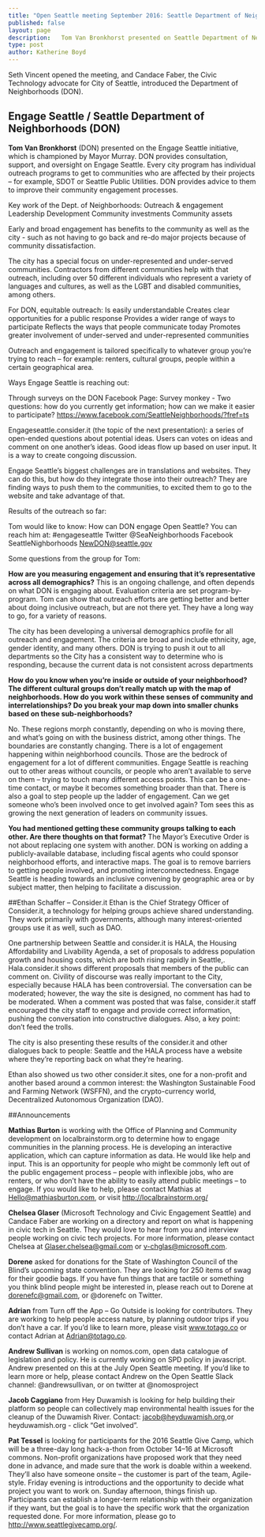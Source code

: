 ```yaml
---
title: "Open Seattle meeting September 2016: Seattle Department of Neighborhoods"
published: false
layout: page
description:   Tom Van Bronkhorst presented on Seattle Department of Neighborhoods (DON) and Ethan Schafer presented on Consider.it
type: post
author: Katherine Boyd
---
```


Seth Vincent opened the meeting, and Candace Faber, the Civic Technology advocate for City of Seattle, introduced the Department of Neighborhoods (DON).

## Engage Seattle / Seattle Department of Neighborhoods (DON)
**Tom Van Bronkhorst** (DON) presented on the Engage Seattle initiative, which is championed by Mayor Murray. DON provides consultation, support, and oversight on Engage Seattle. Every city program has individual outreach programs to get to communities who are affected by their projects – for example, SDOT or Seattle Public Utilities. DON provides advice to them to improve their community engagement processes.

Key work of the Dept. of Neighborhoods:
Outreach & engagement
Leadership Development
Community investments
Community assets

Early and broad engagement has benefits to the community as well as the city - such as not having to go back and re-do major projects because of community dissatisfaction. 

The city has a special focus on under-represented and under-served communities. Contractors from different communities help with that outreach, including over 50 different individuals who represent a variety of languages and cultures, as well as the LGBT and disabled communities, among others. 

For DON, equitable outreach:
Is easily understandable
Creates clear opportunities for a public response
Provides a wider range of ways to participate
Reflects the ways that people communicate today
Promotes greater involvement of under-served and under-represented communities

Outreach and engagement is tailored specifically to whatever group you’re trying to reach – for example: renters, cultural groups, people within a certain geographical area.

Ways Engage Seattle is reaching out:

Through surveys on the DON Facebook Page: Survey monkey - Two questions: how do you currently get information; how can we make it easier to participate? https://www.facebook.com/SeattleNeighborhoods/?fref=ts

Engageseattle.consider.it (the topic of the next presentation): a series of open-ended questions about potential ideas. Users can votes on ideas and comment on one another’s ideas. Good ideas flow up based on user input. It is a way to create congoing discussion. 

Engage Seattle’s biggest challenges are in translations and websites. They can do this, but how do they integrate those into their outreach? They are finding ways to push them to the communities, to excited them to go to the website and take advantage of that. 

Results of the outreach so far:

Tom would like to know: How can DON engage Open Seattle? You can reach him at:
#engageseattle
Twitter @SeaNeighborhoods
Facebook SeattleNighborhoods
[NewDON@seattle.gov](NewDON@seattle.gov) 

Some questions from the group for Tom:

**How are you measuring engagement and ensuring that it’s representative across all demographics?**
This is an ongoing challenge, and often depends on what DON is engaging about. Evaluation criteria are set program-by-program. Tom can show that outreach efforts are getting better and better about doing inclusive outreach, but are not there yet. They have a long way to go, for a variety of reasons.

The city has been developing a universal demographics profile for all outreach and engagement. The criteria are broad and include ethnicity, age, gender identity, and many others. DON is trying to push it out to all departments so the City has a consistent way to determine who is responding, because the current data is not consistent across departments

**How do you know when you’re inside or outside of your neighborhood?  The different cultural groups don’t really match up with the map of neighborhoods. How do you work within these senses of community and interrelationships? Do you break your map down into smaller chunks based on these sub-neighborhoods?**

No. These regions morph constantly, depending on who is moving there, and what’s going on with the business district, among other things. The boundaries are constantly changing. There is a lot of engagement happening within neighborhood councils. Those are the bedrock of engagement for a lot of different communities. Engage Seattle is reaching out to other areas without councils, or people who aren’t available to serve on them – trying to touch many different access points. This can be a one-time contact, or maybe it becomes something broader than that. There is also a goal to step people up the ladder of engagement. Can we get someone who’s been involved once to get involved again? Tom sees this as growing the next generation of leaders on community issues. 

**You had mentioned getting these community groups talking to each other. Are there thoughts on that format?** 
The Mayor’s Executive Order is not about replacing one system with another. DON is working on adding a publicly-available database, including fiscal agents who could sponsor neighborhood efforts, and interactive maps. The goal is to remove barriers to getting people involved, and promoting interconnectedness. Engage Seattle is heading towards an inclusive convening by geographic area or by subject matter, then helping to facilitate a discussion. 

##Ethan Schaffer – Consider.it
Ethan is the Chief Strategy Officer of Consider.it, a technology for helping groups achieve shared understanding. They work primarily with governments, although many interest-oriented groups use it as well, such as DAO.

One partnership between Seattle and consider.it is HALA, the Housing Affordability and Livability Agenda, a set of proposals to address population growth and housing costs, which are both rising rapidly in Seattle,. Hala.consider.it shows different proposals that members of the public can comment on. Civility of discourse was really important to the City, especially because HALA has been controversial. The conversation can be moderated; however, the way the site is designed, no comment has had to be moderated. When a comment was posted that was false, consider.it staff encouraged the city staff to engage and provide correct information, pushing the conversation into constructive dialogues. Also, a key point: don’t feed the trolls.

The city is also presenting these results of the consider.it and other dialogues back to people: Seattle and the HALA process have a website where they’re reporting back on what they’re hearing.

Ethan also showed us two other consider.it sites, one for a non-profit and another based around a common interest: the Washington Sustainable Food and Farming Network (WSFFN), and the crypto-currency world, Decentralized Autonomous Organization (DAO). 

##Announcements

**Mathias Burton** is working with the Office of Planning and Community development on localbrainstorm.org to determine how to engage communities in the planning process. He is developing an interactive application, which can capture information as data. He would like help and input. This is an opportunity for people who might be commonly left out of the public engagement process – people with inflexible jobs, who are renters, or who don’t have the ability to easily attend public meetings – to engage. If you would like to help, please contact Mathias at Hello@mathiasburton.com, or visit http://localbrainstorm.org/ 

**Chelsea Glaser** (Microsoft Technology and Civic Engagement Seattle) and Candace Faber are working on a directory and report on what is happening in civic tech in Seattle.  They would love to hear from you and interview people working on civic tech projects. For more information, please contact Chelsea at Glaser.chelsea@gmail.com or v-chglas@microsoft.com. 

**Dorene** asked for donations for the State of Washington Council of the Blind’s upcoming state convention. They are looking for 250 items of swag for their goodie bags. If you have fun things that are tactile or something you think blind people might be interested in, please reach out to Dorene at dorenefc@gmail.com, or @dorenefc on Twitter.

**Adrian** from Turn off the App – Go Outside is looking for contributors. They are working to help people access nature, by planning outdoor trips if you don’t have a car. If you’d like to learn more, please visit www.totago.co or contact Adrian at Adrian@totago.co.

**Andrew Sullivan** is working on nomos.com, open data catalogue of legislation and policy. He is currently working on SPD policy in javascript. Andrew presented on this at the July Open Seattle meeting. If you’d like to learn more or help, please contact Andrew on the Open Seattle Slack channel: @andrewsullivan, or on twitter at @nomosproject


**Jacob Caggiano** from Hey Duwamish is looking for help building their platform so people can collectively map environmental health issues for the cleanup of the Duwamish River. Contact: jacob@heyduwamish.org,or heyduwamish.org - click “Get involved”.

**Pat Tessel** is looking for participants for the 2016 Seattle Give Camp, which will be a three-day long hack-a-thon from October 14–16 at Microsoft commons. Non-profit organizations have proposed work that they need done in advance, and made sure that the work is doable within a weekend. They’ll also have someone onsite – the customer is part of the team, Agile-style. Friday evening is introductions and the opportunity to decide what project you want to work on. Sunday afternoon, things finish up. Participants can establish a longer-term relationship with their organization if they want, but the goal is to have the specific work that the organization requested done. For more information, please go to http://www.seattlegivecamp.org/.











